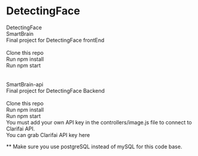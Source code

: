 # DetectingFace
DetectingFace<br>
SmartBrain<br>
Final project for DetectingFace frontEnd<br>
<br>
Clone this repo<br>
Run npm install<br>
Run npm start<br>
<br>
<br>
SmartBrain-api<br>
Final project for DetectingFace Backend <br>
<br>
Clone this repo<br>
Run npm install<br>
Run npm start<br>
You must add your own API key in the controllers/image.js file to connect to Clarifai API.<br>
You can grab Clarifai API key here<br>

** Make sure you use postgreSQL instead of mySQL for this code base.<br>

